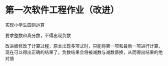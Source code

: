 # 第一次软件工程作业（改进）
实现小学生四则运算

要求整数和真分数，不得出现负数

改进版修改了计算过程，原本出现多项式时，只能将第一项和最后一项进行计算，
现在可以得出正确的结果了，负数结果会将被减数与减数置换，从而得出结果的绝对值
